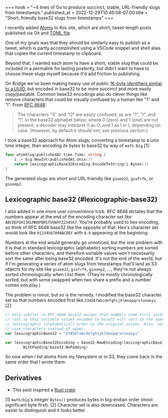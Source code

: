 +++
hook = "~4 lines of Go to produce succinct, stable, URL-friendly slugs from timestamps."
published_at = 2022-12-29T10:46:06-07:00
title = "Short, friendly base32 slugs from timestamps"
+++

I recently added [Atoms](/atoms) to this site, which are short, tweet-length posts published via Git and [TOML file](https://github.com/brandur/sorg/blob/master/content/atoms/_meta.toml).

One of my goals was that they should be similarly easy to publish as a tweet, which is partly accomplished using a VSCode snippet and shell alias that copies the current timestamp to clipboard.

Beyond that, I wanted each atom to have a short, stable slug that could be included in a permalink for lasting posterity, but didn't want to have to choose these slugs myself because it'd add friction to publishing.

On Bridge we've been making heavy use of public [16-byte identifiers similar to a UUID](https://docs.crunchybridge.com/api-concepts/eid/), but encoded in base32 to be more succinct and more easily copy/pastable. Common base32 encodings also do clever things like remove characters that could be visually confused by a human like "1" and "l". From [RFC 4648](https://www.ietf.org/rfc/rfc4648.txt):

> The characters "0" and "O" are easily confused, as are "1", "l", and "I".  In the base32 alphabet below, where 0 (zero) and 1 (one) are not present, a decoder may interpret 0 as O, and 1 as I or L depending on case. (However, by default it should not; see previous section.)

I took a base32 approach for Atom slugs, converting a timestamp to a unix time integer, then encoding its bytes to base32 by way of `math.Big` [1]:

``` go
func atomSlug(publishedAt time.Time) string {
	i := big.NewInt(publishedAt.Unix())
	return lexicographicBase32Encoding.EncodeToString(i.Bytes())
}
```

The generated slugs are short and URL friendly like `gioee22`, `giofrfk`, or `giooep2`.

## Lexicographic base32 (#lexicographic-base32)

I also added in one more user convenience trick. RFC 4648 dictates that the numbers appear at the end of the encoding character set like `ABCDEFGHIJKLMNOPQRSTUVWXYZ234567`. You're probably used to hex encoding, so think of RFC 4648 base32 like the opposite of that. Hex's character set would look like `0123456789ABCDEF` with `0-9` appearing at the beginning.

Numbers at the end would generally go unnoticed, but the one problem with it is that in standard lexicographic (alphabetic) sorting numbers are sorted before other characters, and therefore sortable values won't necessarily sort the same after being base32 encoded. It's not the end of the world, but if I'm generating a series of atom slugs from timestamps that'll land as S3 objects for my site like `gioee22`, `giofrfk`, `giooep2`, ..., they're not always sorted chronologically when I list them. (They're _mostly_ chronologically sorted, but with some swapped when two share a prefix and a number comes into play.)

The problem is minor, but so is the remedy. I modified the base32 character set so that numbers encoded first like `234567abcdefghijklmnopqrstuvwxyz` [2]:

``` go
// Very similar to RFC 4648 base32 except that numbers come first instead of
// last so that sortable values encoded to base32 will sort in the same
// lexicographic (alphabetical) order as the original values. Also, use lower
// case characters instead of upper.
var lexicographicBase32 = "234567abcdefghijklmnopqrstuvwxyz"

var lexicographicBase32Encoding = base32.NewEncoding(lexicographicBase32).
		WithPadding(base32.NoPadding)
```

So now when I list atoms from my filesystem or in S3, they come back in the same order that I wrote them.


## Derivatives

- This post inspired a [Rust crate](https://crates.io/crates/lexicoid)

[1] `math/big`'s integer `Bytes()` produces bytes in big-endian order (most significant byte first).
[2] Character set is also downcased. Characters are easier to distinguish and it looks better.
